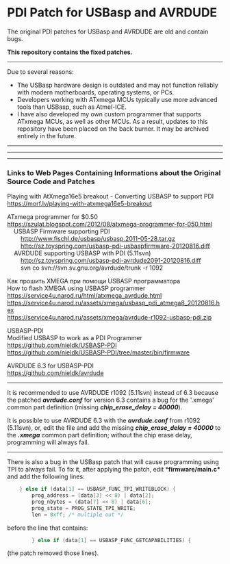 # PDI Patch for USBasp and AVRDUDE

The original PDI patches for USBasp and AVRDUDE are old and contain bugs.

**This repository contains the fixed patches.**

---

Due to several reasons:
- The USBasp hardware design is outdated and may not function reliably with modern motherboards, operating systems, or PCs.
- Developers working with ATxmega MCUs typically use more advanced tools than USBasp, such as Atmel-ICE.
- I have also developed my own custom programmer that supports ATxmega MCUs, as well as other MCUs.
As a result, updates to this repository have been placed on the back burner. It may be archived entirely in the future.

---
---
---

### Links to Web Pages Containing Informations about the Original Source Code and Patches

Playing with AtXmega16e5 breakout - Converting USBASP to support PDI<br>
https://morf.lv/playing-with-atxmega16e5-breakout<br>

ATxmega programmer for $0.50<br>
https://szulat.blogspot.com/2012/08/atxmega-programmer-for-050.html<br>
&nbsp;&nbsp;&nbsp;&nbsp;USBASP Firmware supporting PDI<br>
&nbsp;&nbsp;&nbsp;&nbsp;&nbsp;&nbsp;&nbsp;&nbsp;http://www.fischl.de/usbasp/usbasp.2011-05-28.tar.gz<br>
&nbsp;&nbsp;&nbsp;&nbsp;&nbsp;&nbsp;&nbsp;&nbsp;http://sz.toyspring.com/usbasp-pdi-usbaspfirmware-20120816.diff<br>
&nbsp;&nbsp;&nbsp;&nbsp;AVRDUDE supporting USBASP with PDI (5.11svn)<br>
&nbsp;&nbsp;&nbsp;&nbsp;&nbsp;&nbsp;&nbsp;&nbsp;http://sz.toyspring.com/usbasp-pdi-avrdude2091-20120816.diff<br>
&nbsp;&nbsp;&nbsp;&nbsp;&nbsp;&nbsp;&nbsp;&nbsp;svn co svn://svn.sv.gnu.org/avrdude/trunk -r 1092<br>

Как прошить XMEGA при помощи USBASP программатора<br>
How to flash XMEGA using USBASP programmer<br>
https://service4u.narod.ru/html/atxmega_avrdude.html<br>
https://service4u.narod.ru/assets/xmega/usbasp_pdi_atmega8_20120816.hex<br>
https://service4u.narod.ru/assets/xmega/avrdude-r1092-usbasp-pdi.zip<br>

USBASP-PDI<br>
Modified USBASP to work as a PDI Programmer<br>
https://github.com/nieldk/USBASP-PDI<br>
https://github.com/nieldk/USBASP-PDI/tree/master/bin/firmware<br>

AVRDUDE 6.3 for USBASP-PDI<br>
https://github.com/nieldk/avrdude<br>

---

It is recommended to use AVRDUDE r1092 (5.11svn) instead of 6.3 because the patched ***avrdude.conf*** for version 6.3 contains a bug for the \'.xmega\' common part definition (missing ***chip_erase_delay = 40000***).

It is possible to use AVRDUDE 6.3 with the ***avrdude.conf*** from r1092 (5.11svn), or, edit the file and add the missing ***chip_erase_delay = 40000*** to the ***.xmega*** common part definition; without the chip erase delay, programming will always fail.

---

There is also a bug in the USBasp patch that will cause programming using TPI to always fail. To fix it, after applying the patch, edit \***firmware/main.c\*** and add the following lines:
```C
    } else if (data[1] == USBASP_FUNC_TPI_WRITEBLOCK) {
        prog_address = (data[3] << 8) | data[2];
        prog_nbytes = (data[7] << 8) | data[6];
        prog_state = PROG_STATE_TPI_WRITE;
        len = 0xff; /* multiple out */
```
before the line that contains:
```C
        } else if (data[1] == USBASP_FUNC_GETCAPABILITIES) {
```
(the patch removed those lines).
